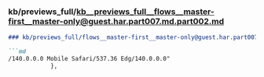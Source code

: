 ### kb/previews_full/kb__previews_full__flows__master-first__master-only@guest.har.part007.md.part002.md

```md
### kb/previews_full/flows__master-first__master-only@guest.har.part007.md (part 002)

```md
/140.0.0.0 Mobile Safari/537.36 Edg/140.0.0.0"
            },
   
```

```

```
